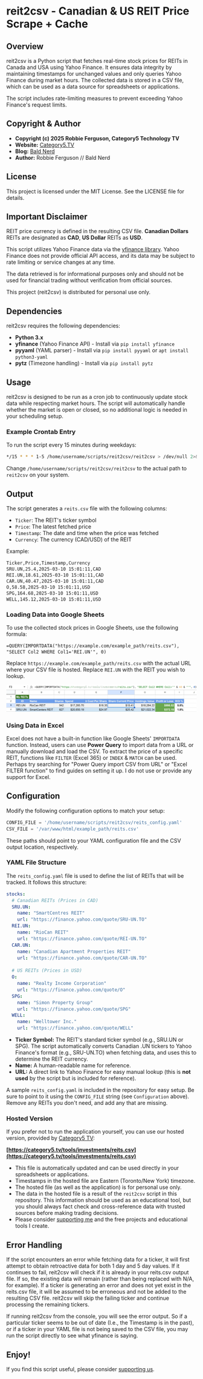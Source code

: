 # reit2csv - Canadian & US REIT Price Scrape + Cache

## Overview

reit2csv is a Python script that fetches real-time stock prices for REITs in Canada and USA using Yahoo Finance. It ensures data integrity by maintaining timestamps for unchanged values and only queries Yahoo Finance during market hours. The collected data is stored in a CSV file, which can be used as a data source for spreadsheets or applications.

The script includes rate-limiting measures to prevent exceeding Yahoo Finance's request limits.

## Copyright & Author

- **Copyright (c) 2025 Robbie Ferguson, Category5 Technology TV**
- **Website:** [Category5.TV](https://Category5.TV)
- **Blog:** [Bald Nerd](https://baldnerd.com/)
- **Author:** Robbie Ferguson // Bald Nerd

## License

This project is licensed under the MIT License. See the LICENSE file for details.

## Important Disclaimer

REIT price currency is defined in the resulting CSV file. **Canadian Dollars** REITs are designated as **CAD**, **US Dollar** REITs as **USD**.

This script utilizes Yahoo Finance data via the [yfinance library](https://github.com/ranaroussi/yfinance). Yahoo Finance does not provide official API access, and its data may be subject to rate limiting or service changes at any time.

The data retrieved is for informational purposes only and should not be used for financial trading without verification from official sources.

This project (reit2csv) is distributed for personal use only.

## Dependencies

reit2csv requires the following dependencies:

- **Python 3.x**
- **yfinance** (Yahoo Finance API) - Install via `pip install yfinance`
- **pyyaml** (YAML parser) - Install via `pip install pyyaml` or `apt install python3-yaml`
- **pytz** (Timezone handling) - Install via `pip install pytz`

## Usage

reit2csv is designed to be run as a cron job to continuously update stock data while respecting market hours. The script will automatically handle whether the market is open or closed, so no additional logic is needed in your scheduling setup.

### Example Crontab Entry

To run the script every 15 minutes during weekdays:

```sh
*/15 * * * 1-5 /home/username/scripts/reit2csv/reit2csv > /dev/null 2>&1
```

Change `/home/username/scripts/reit2csv/reit2csv` to the actual path to `reit2csv` on your system.

## Output

The script generates a `reits.csv` file with the following columns:

- `Ticker`: The REIT's ticker symbol
- `Price`: The latest fetched price
- `Timestamp`: The date and time when the price was fetched
- `Currency`: The currency (CAD/USD) of the REIT

Example:

```csv
Ticker,Price,Timestamp,Currency
SRU.UN,25.4,2025-03-10 15:01:11,CAD
REI.UN,18.61,2025-03-10 15:01:11,CAD
CAR.UN,40.47,2025-03-10 15:01:11,CAD
O,58.58,2025-03-10 15:01:11,USD
SPG,164.68,2025-03-10 15:01:11,USD
WELL,145.12,2025-03-10 15:01:11,USD
```

### Loading Data into Google Sheets

To use the collected stock prices in Google Sheets, use the following formula:

```excel
=QUERY(IMPORTDATA("https://example.com/example_path/reits.csv"), "SELECT Col2 WHERE Col1='REI.UN'", 0)
```

Replace `https://example.com/example_path/reits.csv` with the actual URL where your CSV file is hosted. Replace `REI.UN` with the REIT you wish to lookup.

![](sample-spreadsheet.webp)

### Using Data in Excel

Excel does not have a built-in function like Google Sheets' `IMPORTDATA` function. Instead, users can use **Power Query** to import data from a URL or manually download and load the CSV. To extract the price of a specific REIT, functions like `FILTER` (Excel 365) or `INDEX` & `MATCH` can be used. Perhaps try searching for "Power Query import CSV from URL" or "Excel FILTER function" to find guides on setting it up. I do not use or provide any support for Excel.

## Configuration

Modify the following configuration options to match your setup:

```python
CONFIG_FILE = '/home/username/scripts/reit2csv/reits_config.yaml'
CSV_FILE = '/var/www/html/example_path/reits.csv'
```

These paths should point to your YAML configuration file and the CSV output location, respectively.

### YAML File Structure

The `reits_config.yaml` file is used to define the list of REITs that will be tracked. It follows this structure:

```yaml
stocks:
  # Canadian REITs (Prices in CAD)
  SRU.UN:
    name: "SmartCentres REIT"
    url: "https://finance.yahoo.com/quote/SRU-UN.TO"
  REI.UN:
    name: "RioCan REIT"
    url: "https://finance.yahoo.com/quote/REI-UN.TO"
  CAR.UN:
    name: "Canadian Apartment Properties REIT"
    url: "https://finance.yahoo.com/quote/CAR-UN.TO"

  # US REITs (Prices in USD)
  O:
    name: "Realty Income Corporation"
    url: "https://finance.yahoo.com/quote/O"
  SPG:
    name: "Simon Property Group"
    url: "https://finance.yahoo.com/quote/SPG"
  WELL:
    name: "Welltower Inc."
    url: "https://finance.yahoo.com/quote/WELL"
```

- **Ticker Symbol:** The REIT's standard ticker symbol (e.g., SRU.UN or SPG). The script automatically converts Canadian .UN tickers to Yahoo Finance's format (e.g., SRU-UN.TO) when fetching data, and uses this to determine the REIT currency.
- **Name:** A human-readable name for reference.
- **URL:** A direct link to Yahoo Finance for easy manual lookup (this is **not used** by the script but is included for reference).

A sample `reits_config.yaml` is included in the repository for easy setup. Be sure to point to it using the `CONFIG_FILE` string (see `Configuration` above). Remove any REITs you don't need, and add any that are missing.

### Hosted Version

If you prefer not to run the application yourself, you can use our hosted version, provided by [Category5 TV](https://category5.tv/):

**[https://category5.tv/tools/investments/reits.csv](https://category5.tv/tools/investments/reits.csv)**

- This file is automatically updated and can be used directly in your spreadsheets or applications.
- Timestamps in the hosted file are Eastern (Toronto/New York) timezone.
- The hosted file (as well as the application) is for personal use only.
- The data in the hosted file is a result of the `reit2csv` script in this repository. This information should be used as an educational tool, but you should always fact check and cross-reference data with trusted sources before making trading decisions.
- Please consider [supporting me](https://patreon.com/Category5) and the free projects and educational tools I create.

## Error Handling

If the script encounters an error while fetching data for a ticker, it will first attempt to obtain retroactive data for both 1 day and 5 day values. If it continues to fail, reit2csv will check if it is already in your reits.csv output file. If so, the existing data will remain (rather than being replaced with N/A, for example). If a ticker is generating an error and does not yet exist in the reits.csv file, it will be assumed to be erroneous and not be added to the resulting CSV file. reit2csv will skip the failing ticker and continue processing the remaining tickers.

If running reit2csv from the console, you will see the error output. So if a particular ticker seems to be out of date (I.e., the Timestamp is in the past), or if a ticker in your YAML file is not being saved to the CSV file, you may run the script directly to see what yfinance is saying.

## Enjoy!

If you find this script useful, please consider [supporting us](https://patreon.com/Category5).
